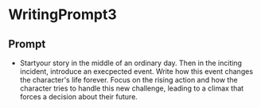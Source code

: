 # WritingPrompt3

## Prompt
- Startyour story in the middle of an ordinary day. Then in the inciting incident, introduce an execpected event. Write how this event changes the character's life forever. Focus on the rising action and how the character tries to handle this new challenge, leading to a climax that forces a decision about their future. 
